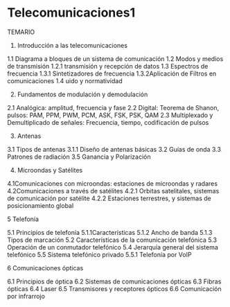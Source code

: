 # Telecomunicaciones1

TEMARIO

1. Introducción a las telecomunicaciones

1.1 Diagrama a bloques de un sistema de comunicación
1.2 Modos y medios de transmisión
1.2.1 transmisión y recepción de datos
1.3 Espectros de frecuencia
1.3.1 Sintetizadores de frecuencia
1.3.2Aplicación de Filtros en comunicaciones
1.4 uido y normatividad

2. Fundamentos de modulación y
demodulación

2.1 Analógica: amplitud, frecuencia y fase
2.2 Digital: Teorema de Shanon, pulsos: PAM, PPM,
PWM, PCM, ASK, FSK, PSK, QAM
2.3 Multiplexado y Demultiplicado de señales:
Frecuencia, tiempo, codificación de pulsos

3. Antenas

3.1 Tipos de antenas
3.1.1 Diseño de antenas básicas
3.2 Guías de onda
3.3 Patrones de radiación
3.5 Ganancia y Polarización

4. Microondas y Satélites

4.1Comunicaciones con microondas: estaciones de
microondas y radares
4.2Comunicaciones a través de satélites
4.2.1 Orbitas satelitales, sistemas de comunicación
por satélite
4.2.2 Estaciones terrestres, y sistemas de
posicionamiento global

5 Telefonía

5.1 Principios de telefonía
5.1.1Características
5.1.2 Ancho de banda
5.1.3 Tipos de marcación
5.2 Características de la comunicación telefónica
5.3 Operación de un conmutador telefónico
5.4 Jerarquía general del sistema telefónico
5.5 Sistema telefónico privado
5.5.1 Telefonía por VoIP

6 Comunicaciones ópticas

6.1 Principios de óptica
6.2 Sistemas de comunicaciones ópticas
6.3 Fibras ópticas
6.4 Laser
6.5 Transmisores y receptores ópticos
6.6 Comunicación por infrarrojo